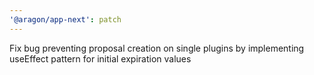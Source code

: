 ```yaml
---
'@aragon/app-next': patch
---
```


Fix bug preventing proposal creation on single plugins by implementing useEffect pattern for initial expiration values
